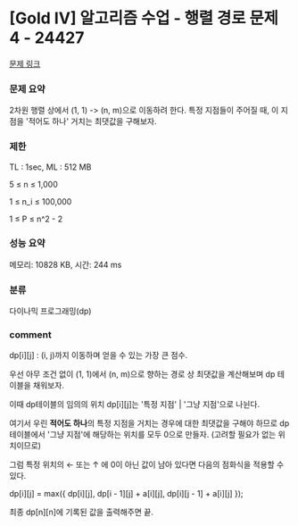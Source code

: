 
# [Gold IV] 알고리즘 수업 - 행렬 경로 문제 4 - 24427

[문제 링크](https://www.acmicpc.net/problem/24427)

### 문제 요약

<p> 2차원 행렬 상에서 (1, 1) -> (n, m)으로 이동하려 한다. 특정 지점들이 주어질 때, 이 지점을 '적어도 하나' 거치는 최댓값을 구해보자. </p>

### 제한

TL : 1sec, ML : 512 MB

5 ≤ n ≤ 1,000

1 ≤ n_i ≤ 100,000

1 ≤ P ≤ n^2 - 2

### 성능 요약

메모리: 10828 KB, 시간: 244 ms

### 분류

다이나믹 프로그래밍(dp)

### comment

dp[i][j] : (i, j)까지 이동하며 얻을 수 있는 가장 큰 점수.

우선 아무 조건 없이 (1, 1)에서 (n, m)으로 향하는 경로 상 최댓값을 계산해보며 dp 테이블을 채워보자.

이때 dp테이블의 임의의 위치 dp[i][j]는 '특정 지점' | '그냥 지점'으로 나뉜다.

여기서 우린 **적어도 하나**의 특정 지점을 거치는 경우에 대한 최댓값을 구해야 하므로 dp 테이블에서 '그냥 지점'에 해당하는 위치를 모두 0으로 만들자. (고려할 필요가 없는 위치이므로)

그럼 특정 위치의 ← 또는 ↑ 에 0이 아닌 값이 남아 있다면 다음의 점화식을 적용할 수 있다.

dp[i][j] = max({ dp[i][j], dp[i - 1][j] + a[i][j], dp[i][j - 1] + a[i][j] });

최종 dp[n][n]에 기록된 값을 출력해주면 끝.
